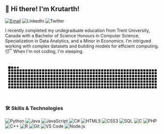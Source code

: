## 👋 Hi there! I'm Krutarth!

[![Email](https://img.shields.io/badge/Email-D14836?style=flat&logo=gmail&logoColor=white)](mailto:krutarthghuge@gmail.com)
![LinkedIn](https://img.shields.io/badge/LinkedIn-blue?style=flat-square&logo=linkedin&labelColor=blue&link=https://www.linkedin.com/in/krutarth-ghuge-67b611184/)
![Twitter](https://img.shields.io/badge/Twitter-blue?style=flat-square&logo=twitter&labelColor=blue&link=https://x.com/krutarth_ghuge)


I recently completed my undegraduate education from Trent University, Canada with a Bachelor of Science Honours in Computer Science, Specialization in Data Analytics, and a Minor in Economics.
I’m intrigued working with complex datasets and building models for efficient computing.
😴 When I'm not coding, I'm sleeping.

<div>
<br clear="both">
<img src="https://raw.githubusercontent.com/kruzee07/kruzee07/output/snake.svg" alt="Snake animation" />
</div>

### 🛠️ Skills & Technologies
![Python](https://img.shields.io/badge/Python-3776AB?style=flat-square&logo=python&logoColor=white)
![Java](https://img.shields.io/badge/Java-007396?style=flat-square&logo=java&logoColor=white)
![JavaScript](https://img.shields.io/badge/JavaScript-F7DF1E?style=flat-square&logo=javascript&logoColor=black)
![C#](https://img.shields.io/badge/C%23-239120?style=flat-square&logo=c-sharp&logoColor=white)
![HTML5](https://img.shields.io/badge/HTML5-E34F26?style=flat-square&logo=html5&logoColor=white)
![CSS3](https://img.shields.io/badge/CSS3-1572B6?style=flat-square&logo=css3&logoColor=white)
![SQL](https://img.shields.io/badge/SQL-003B57?style=flat-square&logo=databricks&logoColor=white)
![C](https://img.shields.io/badge/C-00599C?style=flat&logo=c&logoColor=white)
![PHP](https://img.shields.io/badge/PHP-777BB4?style=flat&logo=php&logoColor=white)
![C++](https://img.shields.io/badge/C++-00599C?style=flat&logo=cplusplus&logoColor=white)
![R](https://img.shields.io/badge/R-276DC3?style=flat&logo=r&logoColor=white)
![Git](https://img.shields.io/badge/Git-F05032?style=flat-square&logo=git&logoColor=white)
![VS Code](https://img.shields.io/badge/VS%20Code-007ACC?style=flat-square&logo=visual-studio-code&logoColor=white)
![Node.js](https://img.shields.io/badge/Node.js-339933?style=flat-square&logo=node-dot-js&logoColor=white)

